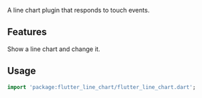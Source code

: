 A line chart plugin that responds to touch events.

## Features

Show a line chart and change it.

## Usage
```dart
import 'package:flutter_line_chart/flutter_line_chart.dart';
```
